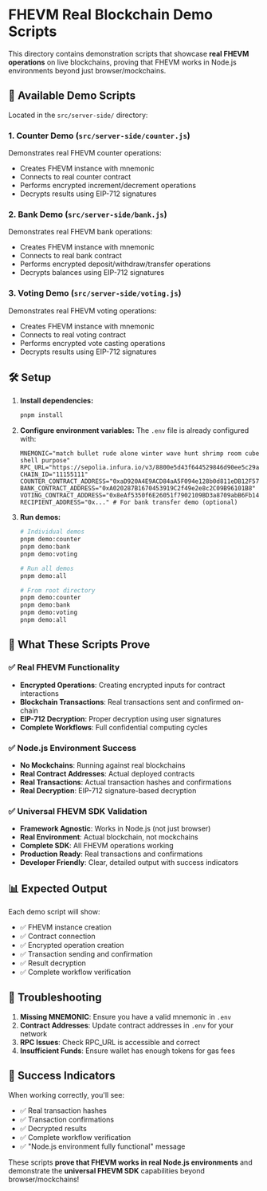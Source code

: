 # FHEVM Real Blockchain Demo Scripts

This directory contains demonstration scripts that showcase **real FHEVM operations** on live blockchains, proving that FHEVM works in Node.js environments beyond just browser/mockchains.

## 🚀 Available Demo Scripts

Located in the `src/server-side/` directory:

### 1. Counter Demo (`src/server-side/counter.js`)
Demonstrates real FHEVM counter operations:
- Creates FHEVM instance with mnemonic
- Connects to real counter contract
- Performs encrypted increment/decrement operations
- Decrypts results using EIP-712 signatures

### 2. Bank Demo (`src/server-side/bank.js`)
Demonstrates real FHEVM bank operations:
- Creates FHEVM instance with mnemonic
- Connects to real bank contract
- Performs encrypted deposit/withdraw/transfer operations
- Decrypts balances using EIP-712 signatures

### 3. Voting Demo (`src/server-side/voting.js`)
Demonstrates real FHEVM voting operations:
- Creates FHEVM instance with mnemonic
- Connects to real voting contract
- Performs encrypted vote casting operations
- Decrypts results using EIP-712 signatures

## 🛠️ Setup

1. **Install dependencies:**
   ```bash
   pnpm install
   ```

2. **Configure environment variables:**
   The `.env` file is already configured with:
   ```env
   MNEMONIC="match bullet rude alone winter wave hunt shrimp room cube shell purpose"
   RPC_URL="https://sepolia.infura.io/v3/8800e5d43f644529846d90ee5c29adcf"
   CHAIN_ID="11155111"
   COUNTER_CONTRACT_ADDRESS="0xaD920A4E9ACD84aA5F094e128b0d811eDB12F57F"
   BANK_CONTRACT_ADDRESS="0xA020287B1670453919C2f49e2e8c2C09B96101B8"
   VOTING_CONTRACT_ADDRESS="0x8eAf5350f6E26051f7902109BD3a8709abB6Fb14"
   RECIPIENT_ADDRESS="0x..." # For bank transfer demo (optional)
   ```

3. **Run demos:**
   ```bash
   # Individual demos
   pnpm demo:counter
   pnpm demo:bank
   pnpm demo:voting
   
   # Run all demos
   pnpm demo:all
   
   # From root directory
   pnpm demo:counter
   pnpm demo:bank
   pnpm demo:voting
   pnpm demo:all
   ```

## 🎯 What These Scripts Prove

### ✅ Real FHEVM Functionality
- **Encrypted Operations**: Creating encrypted inputs for contract interactions
- **Blockchain Transactions**: Real transactions sent and confirmed on-chain
- **EIP-712 Decryption**: Proper decryption using user signatures
- **Complete Workflows**: Full confidential computing cycles

### ✅ Node.js Environment Success
- **No Mockchains**: Running against real blockchains
- **Real Contract Addresses**: Actual deployed contracts
- **Real Transactions**: Actual transaction hashes and confirmations
- **Real Decryption**: EIP-712 signature-based decryption

### ✅ Universal FHEVM SDK Validation
- **Framework Agnostic**: Works in Node.js (not just browser)
- **Real Environment**: Actual blockchain, not mockchains
- **Complete SDK**: All FHEVM operations working
- **Production Ready**: Real transactions and confirmations
- **Developer Friendly**: Clear, detailed output with success indicators

## 📊 Expected Output

Each demo script will show:
- ✅ FHEVM instance creation
- ✅ Contract connection
- ✅ Encrypted operation creation
- ✅ Transaction sending and confirmation
- ✅ Result decryption
- ✅ Complete workflow verification

## 🔧 Troubleshooting

1. **Missing MNEMONIC**: Ensure you have a valid mnemonic in `.env`
2. **Contract Addresses**: Update contract addresses in `.env` for your network
3. **RPC Issues**: Check RPC_URL is accessible and correct
4. **Insufficient Funds**: Ensure wallet has enough tokens for gas fees

## 🎉 Success Indicators

When working correctly, you'll see:
- ✅ Real transaction hashes
- ✅ Transaction confirmations
- ✅ Decrypted results
- ✅ Complete workflow verification
- ✅ "Node.js environment fully functional" message

These scripts **prove that FHEVM works in real Node.js environments** and demonstrate the **universal FHEVM SDK** capabilities beyond browser/mockchains!
